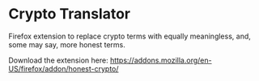 # Crypto Translator

Firefox extension to replace crypto terms with equally meaningless, and, some may say, more honest terms.

Download the extension here: https://addons.mozilla.org/en-US/firefox/addon/honest-crypto/
